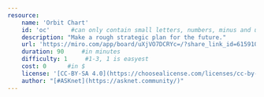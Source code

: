 ```yaml
---
resource:
    name: 'Orbit Chart'
    id: 'oc'      #can only contain small letters, numbers, minus and underscore. needs to be the same as the file name
    description: "Make a rough strategic plan for the future." 
    url: 'https://miro.com/app/board/uXjVO7DCRYc=/?share_link_id=615910599063'
    duration: 90     #in minutes
    difficulty: 1     #1-3, 1 is easyest
    cost: 0      #in $
    license: '[CC-BY-SA 4.0](https://choosealicense.com/licenses/cc-by-sa-4.0/) '
    author: "[#ASKnet](https://asknet.community/)"
---
```

